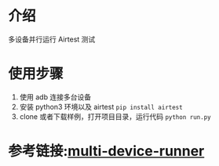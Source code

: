 # 介绍

多设备并行运行 Airtest 测试

# 使用步骤

1. 使用 adb 连接多台设备
2. 安装 python3 环境以及 airtest `pip install airtest`
3. clone 或者下载样例，打开项目目录，运行代码 `python run.py`

# 参考链接:[multi-device-runner](https://github.com/AirtestProject/multi-device-runner)
